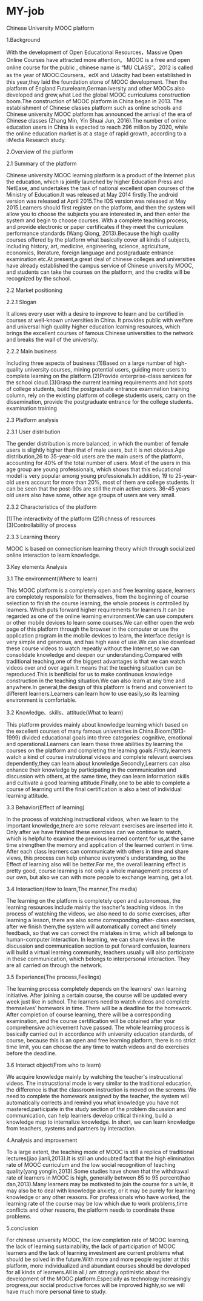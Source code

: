 # MY-job
Chinese University MOOC platform

1.Background

With the development of Open Educational Resources，Massive Open Online Courses have attracted more attention。 MOOC is a free and open 
online course for the public , chinese name is “MU CLASS”。2012 is called as the year of MOOC.Coursera、edX and Udacity had been 
established in this year,they laid the foundation stone of MOOC development. Then the platform of England Futurelearn,German iversity 
and other MOOCs also developed and grew,what Led the global MOOC curriculums construction boom.The construction of MOOC platform in 
China began in 2013. The establishment of Chinese classes platform such as online schools and  Chinese university MOOC platform has 
announced the arrival of the era of Chinese classes (Zhang Min, Yin Shuai Jun, 2016).The number of online education users in China is 
expected to reach 296 million by 2020, while the online education market is at a stage 
of rapid growth, according to a iiMedia Research study.

2.Overview of the platform

2.1 Summary of the platform

Chinese university MOOC learning platform is a product of the Internet plus the education, which is jointly launched by higher Education 
Press and NetEase, and undertakes the task of national excellent open courses of the Ministry of Education.It was released at May 2014 
firstly.The android version was released at April 2015.The IOS version was released at May 2015.Learners should first register on the 
platform, and then the system will allow you to choose the subjects you are interested in, and then enter the system and begin to choose 
courses. With a complete teaching process, and provide electronic or paper certificates if they meet the curriculum performance 
standards (Wang Qiong, 2013).Because the high quality courses offered by the platform what basically cover all kinds of subjects, 
including history, art, medicine, engineering, science, agriculture, economics, literature, foreign language and postgraduate entrance 
examination etc.At present,a great deal of chinese colleges and universities have already established the campus service of Chinese 
university MOOC, and students can take the courses on the platform, and the credits will be recognized by the school.

2.2 Market positioning

2.2.1 Slogan

It allows every user with a desire to improve to learn and be certified in courses at well-known universities in China. It provides 
public with welfare and universal high quality higher education learning resources, which brings the excellent courses of famous 
Chinese universities to the network and breaks the wall of the university.

2.2.2 Main business

Including three aspects of business:(1)Based on a large number of high-quality university courses, mining potential users, guiding more 
users to complete learning on the platform.(2)Provide enterprise-class services for the school cloud.(3)Grasp the current learning 
requirements and hot spots of college students, build the postgraduate entrance examination training column, rely on the existing 
platform of college students users, carry on the dissemination, provide the postgraduate entrance for the college students.
examination training

2.3 Platform analysis

2.3.1 User distribution

The gender distribution is more balanced, in which the number of female users is slightly higher than that of male users, but it is not 
obvious.Age distribution,26 to 35-year-old users are the main users of the platform, accounting for 40% of the total number of users. 
Most of the users in this age group are young professionals, which shows that this educational model is very popular among young 
professionals.In addition, 19 to 25-year-old users account for more than 20%, most of them are college students. It can be seen that the 
post-90s are still the main active users. 36-45 years old users also have some, other age groups of users are very small.

2.3.2 Characteristics of the platform

(1)The interactivity of the platform (2)Richness of resources (3)Controllability of process

2.3.3 Learning theory

MOOC is based on connectionism learning theory which through socialized online interaction to learn knowledge.

3.Key elements Analysis

3.1 The environment(Where to learn)

This MOOC platform is a completely open and free learning space, learners are completely responsible for themselves, from the beginning 
of course selection to finish the course learning, the whole process is controlled by learners. Which puts forward higher requirements 
for learners.It can be regarded as one of the online learning environment.We can use computers or other mobile devices to learn some 
courses.We can either open the web page of this platform through the browser in the computer or use the application program in the 
mobile devices to learn, the interface design is very simple and generous, and has high ease of use.We can also download these course 
videos to watch repeatly without the Internet,so we can consolidate knowledge and deepen our understanding.Compared with traditional 
teaching,one of the biggest advantages is that we can watch videos over and over again.It means that the teaching situation can be 
reproduced.This is benificial for us to make continuous knowledge construction in the teaching situation.We can also learn at any time 
and anywhere.In general,the design of this platform is friend and convenient to different learners.Learners can learn how to use 
easily,so its learning environment is comfortable.

3.2 Knowledge、skills、attitude(What to learn)

This platform provides mainly about knowledge learning which based on the excellent courses of many famous universities in 
China.Bloom(1913-1999) divided educational goals into three categories: cognitive, emotional and operational.Learners can learn these 
three abilities by learning the courses on the platform and completing the learning goals.Firstly,learners watch a kind of course 
instrutional videos and complete relevant exercises dependently,they can learn about knowledge.Secondly,Learners can also enhance their 
knowledge by participating in the communication and discussion with others, at the same time, they can learn information skills and 
cultivate a good learning attitude.FInally,one to be able to complete a course of learning until the final certification is also a test 
of individual learning attitude.


3.3 Behavior(Effect of learning)

In the process of watching instructional videos, when we learn to the important knowledge,tnere are some relevant exercises are inserted 
into it. Only after we have finished these exercises can we continue to watch, which is helpful to examine the previous learned content 
for us,at the same time strengthen the memory and application of the learned content in time. After each class learners can communicate 
with others in time and share views, this process can help enhance everyone's understanding, so the Effect of learning also will be 
better.For me, the overall learning effect is pretty good, course learning is not only a whole management process of our own, but also 
we can with more people to exchange learning, get a lot.

3.4 Interaction(How to learn,The manner,The media)

The learning on the platform is completely open and autonomous, the learning resources include mainly the teacher's teaching videos. In 
the process of watching the videos, we also need to do some exercises, after learning a lesson, there are also some corresponding after-
class exercises, after we finish them,the system will automatically correct and timely feedback, so that we can correct the mistakes in 
time, which all belongs to human-computer interaction. In learning, we can share views in the discussion and communication section to 
put forward confusion, learners will build a virtual learning community, teachers usually will also participate in these communication, 
which belongs to interpersonal interaction. They are all carried on through the network.

3.5 Experience(The process,Feelings)

The learning process completely depends on the learners' own learning initiative. After joining a certain course, the course will be 
updated every week just like in school. The learners need to watch videos and complete themselves' homework in time. There will be a 
deadline for the homework. After completion of course learning, there will be a corresponding examination, and the course certification 
will be obtained after your comprehensive achievement have passed. The whole learning process is basically carried out in accordance 
with university education standards, of course, because this is an open and free learning platform, there is no strict time limit, you 
can choose the any time to watch videos and do exercises before the deadline.

3.6 Interact object(From who to learn)

We acquire knowledge mainly by watching the teacher's instrucstional videos. The instrucstional mode is very similar to the traditional 
education,  the difference is that the classroom instruction is moved on the screens. We need to complete the homework assigned by the 
teacher, the system will automatically corrects and remind you what knowledge you have not mastered.participate in the study section of 
the problem discussion and communication, can help learners develop critical thinking, build a knowledge map to internalize knowledge. 
In short, we can learn knowledge from teachers, systems and partners by interaction.

4.Analysis and improvement

To a large extent, the teaching mode of MOOC is still a replica of traditional lectures(jiao jianli,2013).It is still an undoubted fact 
that the high elimination rate of MOOC curriculum and the low social recognition of teaching quality(yang yonglin,2013).Some studies 
have shown that the withdrawal rate of learners in MOOC is high, generally between 85 to 95 percent(hao dan,2013).Many learners may be 
motivated to join the course for a while, it may also be to deal with knowledge anxiety, or it may be purely for learning knowledge or 
any other reasons. For professionals who have worked, the learning rate of the course may be low which due to work problems,time 
conflicts and other reasons, the platform needs to coordinate these problems.

5.conclusion 

For chinese university MOOC, the low completion rate of MOOC learning, the lack of learning sustainability, the lack of participation of 
MOOC learners and the lack of learning investment are current problems what should be solved in the future.With more and more people 
register at this platform, more individualized and abundant courses should be developed for all kinds of learners.All in all,I am 
strongly optimistic about the development of the MOOC platform.Especially as technology increasingly progress,our social productive 
forces will be improved highly,so we will have much more personal time to study.
